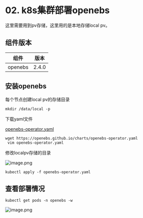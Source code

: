 # 02. k8s集群部署openebs

这里需要用到pv存储，这里用的是本地存储local pv。

## 组件版本

| 组件    | 版本  |
| ------- | ----- |
| openebs | 2.4.0 |



## 安装openebs



每个节点创建local pv的存储目录

```
mkdir /data/local -p
```

下载yaml文件

[openebs-operator.yaml](https://www.yuque.com/attachments/yuque/0/2021/yaml/1176682/1610700919913-dc805ea8-a16f-496e-9549-bc9fbb7cdaa0.yaml)

```
wget https://openebs.github.io/charts/openebs-operator.yaml
 vim openebs-operator.yaml
```

修改localpv存储的目录

![image.png](https://gitee.com/xoxoyun/img/raw/master/image/1610700740797-3f312ff3-9f61-4acc-80a2-8bbd8d86609e.png)

```
kubectl apply -f openebs-operator.yaml
```



## 查看部署情况

```
kubectl get pods -n openebs -w
```

![image.png](https://gitee.com/xoxoyun/img/raw/master/image/1610701122208-cb37a4ab-6910-4d28-8454-ceb9607067a3.png)



